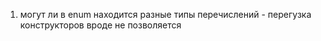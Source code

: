 1. могут ли в enum находится разные типы перечислений - перегузка конструкторов вроде не позволяется 